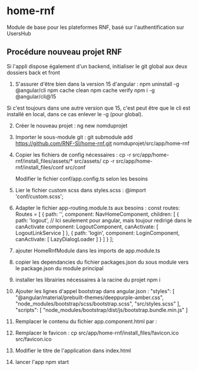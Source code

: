 # home-rnf
Module de base pour les plateformes RNF, basé sur l'authentification sur UsersHub

Procédure nouveau projet RNF
----------------------------

Si l'appli dispose également d'un backend, initialiser le git global aux deux dossiers back et front

1. S'assurer d'être bien dans la version 15 d'angular :
	npm uninstall -g @angular/cli
	npm cache clean
	npm cache verify
	npm i -g @angular/cli@15

Si c'est toujours dans une autre version que 15, c'est peut être que le cli est installé en local, dans ce cas enlever le -g (pour global). 

2. Créer le nouveau projet :
	ng new nomduprojet

3. Importer le sous-module git :
	git submodule add https://github.com/RNF-SI/home-rnf.git nomduprojet/src/app/home-rnf

4. Copier les fichiers de config nécessaires :
	cp -r src/app/home-rnf/install_files/assets/* src/assets/
	cp -r src/app/home-rnf/install_files/conf src/conf

    Modifier le fichier conf/app.config.ts selon les besoins

5. Lier le fichier custom scss dans styles.scss :
	@import 'conf/custom.scss';

6. Adapter le fichier app-routing.module.ts aux besoins :
const routes: Routes = [
  {
    path: '',
    component: NavHomeComponent,
    children: [
      {
        path: 'logout',
        // Ici seulement pour angular, mais toujour redirigé dans le canActivate
        component: LogoutComponent,
        canActivate: [ LogoutLinkService ]
      },
      {
        path: 'login',
        component: LoginComponent,
        canActivate: [ LazyDialogLoader ]
      }
    ]
  }
];

7. ajouter HomeRnfModule dans les imports de app.module.ts

8. copier les dependancies du fichier packages.json du sous module vers le package.json du module principal

9. installer les librairies nécessaires à la racine du projet
	npm i

10. Ajouter les lignes d'appel bootstrap dans angular.json :
	"styles": [
	      "@angular/material/prebuilt-themes/deeppurple-amber.css",
              "node_modules/bootstrap/scss/bootstrap.scss",
              "src/styles.scss"
            ],
            "scripts": [
              "node_modules/bootstrap/dist/js/bootstrap.bundle.min.js"
            ]

11. Remplacer le contenu du fichier app.component.html par :
	<router-outlet></router-outlet>

12. Remplacer le favicon :
    cp src/app/home-rnf/install_files/favicon.ico src/favicon.ico

13. Modifier le titre de l'application dans index.html

14. lancer l'app
	npm start	
